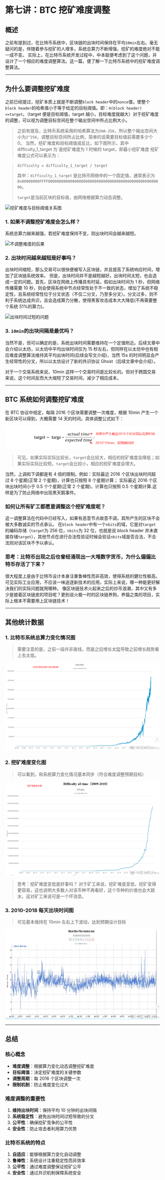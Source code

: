 # 第七讲：BTC 挖矿难度调整

## 概述

之前有提到过，在比特币系统中，区块链的出块时间保持在平均`10min`左右。毫无疑问的是，伴随着参与挖矿的人增多，系统总算力不断增强，挖矿的难度绝对不能一成不变。
实际上，在比特币系统开发过程中，中本聪便考虑到了这个问题，并设计了一个相应的难度调整算法。这一篇，便了解一下比特币系统中的挖矿难度调整算法。

---

## 为什么要调整挖矿难度

之前已经提过，挖矿本质上就是不断调整`block header`中的`nonce`值，使整个`block header`的哈希值小于等于给定的目标阈值。即：`H(block header)<=target`。（target 便是目标阈值，target 越小，目标难度就越大）对于挖矿难度的调整，可以视为调整目标空间在整个输出空间中所占比例大小。

> 之前有提及，比特币系统采用的哈希算法为`SHA-256`，所以整个输出空间大小为`2^256`，调整目标空间所占比例，简单的说需要目标值前需要多少个 0。
> 当然，挖矿难度和目标阈值成反比，如下图所示，其中 difficulty_1_target 为`是挖矿难度为 1 时候的 target，即最小挖矿难度
> 挖矿难度公式可以表示为：

> `difficulty = difficulty_1_target / target`
>
> 其中：`difficulty_1_target` 是比特币网络中的一个固定值，通常表示为`0x00000000FFFF0000000000000000000000000000000000000000000000000000`。
>
> `target`是当前区块的目标值，由网络根据算力动态调整。

![挖矿难度与目标阈值关系图](images/mining_difficulty_target_relationship.png)

### 1. 如果不调整挖矿难度会怎么样？

系统总算力越来越强，若挖矿难度保持不变，则出块时间会越来越短。

![不调整难度的后果](images/consequences_no_difficulty_adjustment.png)

### 2. 出块时间越来越短是好事吗？

出块时间缩短，那么交易可以很快便被写入区块链，并且提高了系统响应时间，增加了区块链系统效率。
但是，出块时间并不是越短越好。出块时间太短，也会造成一定的问题。首先，区块在网络上传播具有时延，假如出块时间为 1 秒，但网络传播需要 10 秒，则会使得系统中节点经常性处于不一致的状态，增加了系统不稳定性，且系统经常性位于分叉状态（不仅二分叉，乃至多分叉）。分叉过多，则不利于系统达成共识，且会造成算力分散，使得黑客攻击成本大大降低(不再需要整个系统 51%的算力)。

![出块时间过短的问题](images/problems_short_block_time.png)

### 3. `10min`的出块间隔是最优吗？

当然不是，但可以确定的是，系统出块时间需要维持在一个定值附近。后续文章中会介绍以太坊，以太坊中平均出块时间仅为 15 秒左右，但同样在以太坊中也有相应难度调整算法维持其平均出块时间(后续会写文介绍)，当然 15s 的时间明显会产生经常性的分叉，所以以太坊设计了新的共识协议 Ghost（后续文章中会介绍）。

对于一个交易系统来说，10min 这样一个交易时间是比较长的。但对于跨国交易来说，这个时间反而大大缩短了交易时间，减少了相应成本。

---

## BTC 系统如何调整挖矿难度

在 BTC 协议中规定，每隔 2016 个区块需要调整一次难度，根据 10min 产生一个新区块可以得到，大概需要 14 天的时间。具体调整公式如下：

![调整公式](images/img_23.png)

> 可见，如果实际实际比较长，`target`会比较大，相应的挖矿难度会降低；如果实际实际比较短，`target`会比较小，相应的挖矿难度会增大。

当然，上调和下调都是有 4 倍的限制。例如：实际最近 2016 个区块出块时间超过 8 个星期(正常 2 个星期)，计算也只按照 8 个星期计算；
实际最近 2016 个区块出块时间小于 0.5 个个星期(正常 2 个星期)，计算也只按照 0.5 个星期计算.这样是为了防止网络中出现黑天鹅事件。

### 如何让所有矿工都愿意调整这个挖矿难度呢？

这一调整算法在代码中已经写入，如果有恶意节点故意不调，其所产生的区块不会被大多数诚实的节点承认。
在`block header`中有一个`nbits`的域，它是对`target`的编码存储（`target`为 256 位，`nbits`为 32 位，也就是说 block header 并未直接存储`target`），其他节点在进行合法性验证时候会验证`nbits`域是否合法，不合法则对该区块不予以承认。

### 思考：比特币出现之后也曾经涌现出一大堆数字货币，为什么偏偏比特币存活了下来？

很大程度上是由于比特币设计本身注重鲁棒性而非高效，使得系统的健壮性极高。可见实际工业应用，不应该一味追逐新技术的应用，实际上来说，哪一种能更好解决我们的实际问题就用哪种。
像区块链技术火起来之后的炒币浪潮，其中又有多少是披着区块链皮的项目呢？更别说火极一时的区块链养狗，养猫之类的项目，实际上根本不需要用上区块链技术！

---

## 其他统计数据

### 1. 比特币系统总算力变化情况图

> 需要注意的是，之前一段并非直线，而是之后增长太猛导致之前增长趋势看上去太低。

![比特币系统总算力变化情况图](images/img_24.png)

### 2. 挖矿难度变化图

> 可以看到，和系统算力变化情况基本同步（符合难度调整预期目标）

![挖矿难度变化图](images/img_25.png)

> 思考：挖矿难度变低是好事吗？
> 对于矿工来说，挖矿难度变低，挖矿变得更容易，这也说明大多数人对该币种不再看好，这个币种的价值也会大跳水，这对矿工来说可是一个坏消息。

### 3. 2010-2018 每天出块时间图

> 可见基本维持在 10min 左右上下波动，达到预期设计目标

![2010-2018 每天出块时间图](images/img_26.png)

---

## 总结

### 核心概念

- **难度调整**：根据算力变化动态调整挖矿难度
- **目标阈值**：决定挖矿难度的关键参数
- **调整周期**：每 2016 个区块调整一次
- **限制机制**：防止难度变化过大

### 难度调整的重要性

1. **维持出块时间**：保持平均 10 分钟的出块间隔
2. **系统稳定性**：避免出块时间过短导致的分叉
3. **公平性**：确保挖矿竞争的公平性
4. **安全性**：防止攻击者利用算力优势

### 比特币系统的特点

1. **自适应**：能够根据算力变化自动调整
2. **鲁棒性**：系统设计注重稳定性而非效率
3. **公平性**：通过难度调整保证挖矿公平
4. **安全性**：通过共识机制保障系统安全
